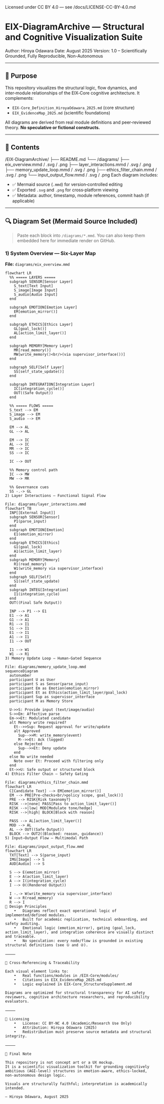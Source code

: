Licensed under CC BY 4.0 — see /docs/LICENSE-CC-BY-4.0.md
# EIX-DiagramArchive — Structural and Cognitive Visualization Suite

Author: Hiroya Odawara
Date: August 2025
Version: 1.0 – Scientifically Grounded, Fully Reproducible, Non-Autonomous

---

## 🧠 Purpose

This repository visualizes the structural logic, flow dynamics, and inter‑module relationships of the EIX‑Core cognitive architecture. It complements:
- `EIX-Core_Definition_HiroyaOdawara_2025.md` (core structure)
- `EIX_EvidenceMap_2025.md` (scientific foundations)

All diagrams are derived from real module definitions and peer‑reviewed theory. **No speculative or fictional constructs.**

---

## 🧩 Contents
/EIX-DiagramArchive/
├── README.md
└── /diagrams/
├── eix_overview.mmd / .svg / .png
├── layer_interactions.mmd / .svg / .png
├── memory_update_loop.mmd / .svg / .png
├── ethics_filter_chain.mmd / .svg / .png
└── input_output_flow.mmd / .svg / .png
Each diagram includes:
- ✅ Mermaid source (`.mmd`) for version‑controlled editing  
- ✅ Exported `.svg` and `.png` for cross‑platform viewing  
- ✅ Metadata: author, timestamp, module references, commit hash (if applicable)

---

## 🔍 Diagram Set (Mermaid Source Included)

> Paste each block into `/diagrams/*.mmd`. You can also keep them embedded here for immediate render on GitHub.

### 1) System Overview — Six‑Layer Map
**File:** `diagrams/eix_overview.mmd`
```mermaid
flowchart LR
  %% ===== LAYERS =====
  subgraph SENSOR[Sensor Layer]
    S_text[Text Input]
    S_image[Image Input]
    S_audio[Audio Input]
  end

  subgraph EMOTION[Emotion Layer]
    EM[emotion_mirror()]
  end

  subgraph ETHICS[Ethics Layer]
    GL[goal_lock()]
    AL[action_limit_layer()]
  end

  subgraph MEMORY[Memory Layer]
    MR[read_memory()]
    MW[write_memory()<br/>(via supervisor_interface())]
  end

  subgraph SELF[Self Layer]
    SS[self_state_update()]
  end

  subgraph INTEGRATION[Integration Layer]
    IC[integration_cycle()]
    OUT((Safe Output))
  end

  %% ===== FLOWS =====
  S_text --> EM
  S_image --> EM
  S_audio --> EM

  EM --> AL
  GL --> AL

  EM --> IC
  AL --> IC
  MR --> IC
  SS --> IC

  IC --> OUT

  %% Memory control path
  IC --> MW
  MW --> MR

  %% Governance cues
  SS -.-> GL
2) Layer Interactions — Functional Signal Flow

File: diagrams/layer_interactions.mmd
flowchart TB
  INP[[External Input]]
  subgraph SENSOR[Sensor]
    P1(parse_input)
  end
  subgraph EMOTION[Emotion]
    E1(emotion_mirror)
  end
  subgraph ETHICS[Ethics]
    G1(goal_lock)
    A1(action_limit_layer)
  end
  subgraph MEMORY[Memory]
    R1(read_memory)
    W1(write_memory via supervisor_interface)
  end
  subgraph SELF[Self]
    S1(self_state_update)
  end
  subgraph INTEG[Integration]
    I1(integration_cycle)
  end
  OUT((Final Safe Output))

  INP --> P1 --> E1
  E1 --> A1
  G1 --> A1
  R1 --> I1
  S1 --> I1
  E1 --> I1
  A1 --> I1
  I1 --> OUT

  I1 --> W1
  W1 --> R1
3) Memory Update Loop — Human‑Gated Sequence

File: diagrams/memory_update_loop.mmd
sequenceDiagram
  autonumber
  participant U as User
  participant S as Sensor(parse_input)
  participant Em as Emotion(emotion_mirror)
  participant Et as Ethics(action_limit_layer/goal_lock)
  participant Sup as supervisor_interface
  participant M as Memory Store

  U->>S: Provide input (text/image/audio)
  S->>Em: Affective parse
  Em->>Et: Modulated candidate
  alt Memory write required?
    Et-->>Sup: Request approval for write/update
    alt Approved
      Sup-->>M: write_memory(event)
      M-->>Et: Ack (logged)
    else Rejected
      Sup-->>Et: Deny update
    end
  else No write needed
    Note over Et: Proceed with filtering only
  end
  Et->>U: Safe output or structured block
4) Ethics Filter Chain — Safety Gating

File: diagrams/ethics_filter_chain.mmd
flowchart LR
  C[Candidate Text] --> EM[emotion_mirror()]
  EM --> PRE[Pre-checks<br/>policy scope, goal_lock()]
  PRE --> RISK{Risk taxonomy?}
  RISK -->|none| PASS[Pass to action_limit_layer()]
  RISK -->|low| MOD[Modulate tone/hedge]
  RISK -->|high| BLOCK[Block with reason]

  PASS --> AL[action_limit_layer()]
  MOD --> AL
  AL --> OUT((Safe Output))
  BLOCK --> OUT2((Blocked: reason, guidance))
5) Input–Output Flow — Multimodal Path

File: diagrams/input_output_flow.mmd
flowchart LR
  TXT[Text] --> S(parse_input)
  IMG[Image] --> S
  AUD[Audio] --> S

  S --> E(emotion_mirror)
  E --> A(action_limit_layer)
  A --> I(integration_cycle)
  I --> O((Rendered Output))

  I -.-> W(write_memory via supervisor_interface)
  W --> R(read_memory)
  R --> I
📐 Design Principles
	•	Diagrams reflect exact operational logic of implemented/defined modules.
	•	Built for academic replication, technical onboarding, and safety auditing.
	•	Emotional logic (emotion_mirror), gating (goal_lock, action_limit_layer), and integration coherence are visually distinct and traceable.
	•	No speculation: every node/flow is grounded in existing structural definitions (see ① and ②).

⸻

🔄 Cross‑Referencing & Traceability

Each visual element links to:
	•	Real functions/modules in /EIX-Core/modules/
	•	Citations in EIX_EvidenceMap_2025.md
	•	Logic explained in EIX-Core_StructureSupplement.md

Diagrams are optimized for structural transparency for AI safety reviewers, cognitive architecture researchers, and reproducibility evaluators.

⸻

📎 Licensing
	•	License: CC BY‑NC 4.0 (Academic/Research Use Only)
	•	Attribution: Hiroya Odawara (2025)
	•	Redistribution must preserve source metadata and structural integrity.

⸻

🧠 Final Note

This repository is not concept art or a UX mockup.
It is a scientific visualization toolkit for grounding cognitively ambitious (AGI‑level) structures in emotion‑aware, ethics‑locked, non‑autonomous design logic.

Visuals are structurally faithful; interpretation is academically intended.

— Hiroya Odawara, August 2025
